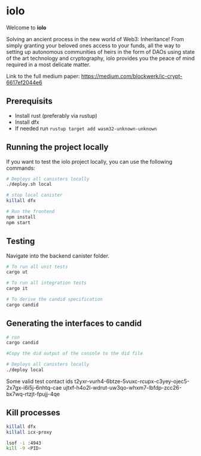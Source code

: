 # iolo

Welcome to **iolo**

Solving an ancient process in the new world of Web3: Inheritance! From simply granting your beloved ones access to your funds, all the way to setting up autonomous communities of heirs in the form of DAOs using state of the art technology and cryptography, iolo provides you the peace of mind required in a most delicate matter.

Link to the full medium paper: https://medium.com/blockwerk/ic-crypt-6617ef2044e6

## Prerequisits
* Install rust (preferably via rustup)
* Install dfx
* If needed run `rustup target add wasm32-unknown-unknown`

## Running the project locally

If you want to test the iolo project locally, you can use the following commands:

```bash
# Deploys all canisters locally
./deploy.sh local

# stop local canister
killall dfx

# Run the frontend
npm install
npm start
```

## Testing

Navigate into the backend canister folder.

```bash
# To run all unit tests
cargo ut

# To run all integration tests
cargo it

# To derive the candid specification
cargo candid
```

## Generating the interfaces to candid

```bash
# run 
cargo candid

#Copy the did output of the console to the did file

# Deploys all canisters locally
./deploy local
```

Some valid test contact ids
t2yxr-vurh4-6btze-5vuxc-rcupx-c3yey-ojec5-2x7gx-i6i5j-6nhtq-cae
ujtxf-h4o2l-wdrut-uw3qo-whxm7-lbfdp-zcc26-bx7wq-rtzjt-fpujj-4qe


## Kill processes
```bash
killall dfx
killall icx-proxy

lsof -i :4943
kill -9 <PID>
```
